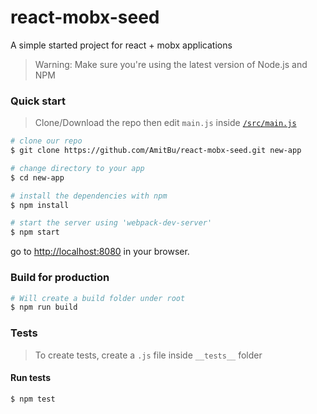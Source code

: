 # react-mobx-seed
A simple started project for react + mobx applications

>Warning: Make sure you're using the latest version of Node.js and NPM

### Quick start

> Clone/Download the repo then edit `main.js` inside [`/src/main.js`](/src/main.js)

```bash
# clone our repo
$ git clone https://github.com/AmitBu/react-mobx-seed.git new-app

# change directory to your app
$ cd new-app

# install the dependencies with npm
$ npm install

# start the server using 'webpack-dev-server'
$ npm start
```

go to [http://localhost:8080](http://localhost:8000) in your browser.

### Build for production
```bash
# Will create a build folder under root
$ npm run build
```

### Tests

> To create tests, create a `.js` file inside `__tests__` folder

#### Run tests
```bash
$ npm test
```
